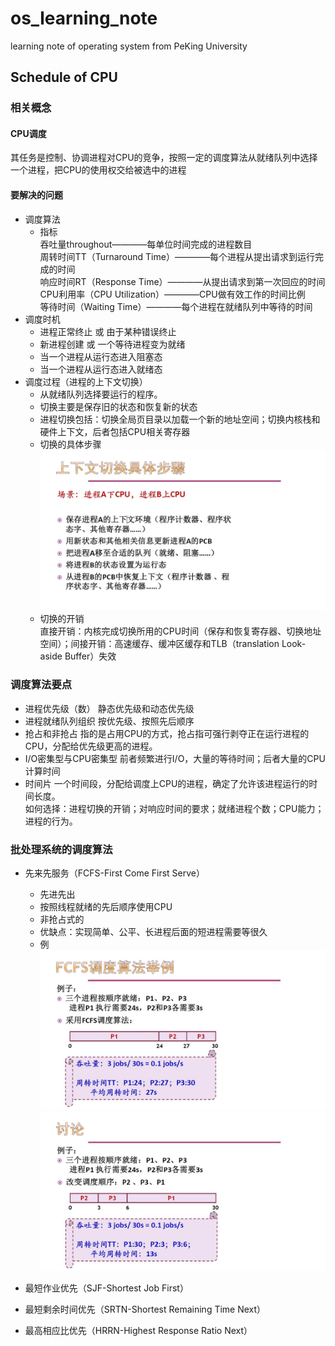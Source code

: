 # os_learning_note
learning note of operating system from PeKing University
## Schedule of CPU
### 相关概念
#### CPU调度
其任务是控制、协调进程对CPU的竞争，按照一定的调度算法从就绪队列中选择一个进程，把CPU的使用权交给被选中的进程
#### 要解决的问题
* 调度算法
    - 指标<br>
    吞吐量throughout————每单位时间完成的进程数目<br>
    周转时间TT（Turnaround Time）————每个进程从提出请求到运行完成的时间<br>
    响应时间RT（Response Time）————从提出请求到第一次回应的时间<br>
    CPU利用率（CPU Utilization）————CPU做有效工作的时间比例<br>
    等待时间（Waiting Time）————每个进程在就绪队列中等待的时间<br>
* 调度时机
    - 进程正常终止 或 由于某种错误终止
    - 新进程创建 或 一个等待进程变为就绪
    - 当一个进程从运行态进入阻塞态
    - 当一个进程从运行态进入就绪态
* 调度过程（进程的上下文切换）
    - 从就绪队列选择要运行的程序。
    - 切换主要是保存旧的状态和恢复新的状态
    - 进程切换包括：切换全局页目录以加载一个新的地址空间；切换内核栈和硬件上下文，后者包括CPU相关寄存器
    - 切换的具体步骤<br>
    ![process_of_switch](https://github.com/sjtujw/os_learning_note/raw/master/img/process_of_switch.jpg)
    - 切换的开销<br>
直接开销：内核完成切换所用的CPU时间（保存和恢复寄存器、切换地址空间）；间接开销：高速缓存、缓冲区缓存和TLB（translation Look-aside Buffer）失效
### 调度算法要点
* 进程优先级（数）
静态优先级和动态优先级
* 进程就绪队列组织
按优先级、按照先后顺序
* 抢占和非抢占
指的是占用CPU的方式，抢占指可强行剥夺正在运行进程的CPU，分配给优先级更高的进程。
* I/O密集型与CPU密集型
前者频繁进行I/O，大量的等待时间；后者大量的CPU计算时间
* 时间片
一个时间段，分配给调度上CPU的进程，确定了允许该进程运行的时间长度。<br>
如何选择：进程切换的开销；对响应时间的要求；就绪进程个数；CPU能力；进程的行为。<br>
### 批处理系统的调度算法
* 先来先服务（FCFS-First Come First Serve）
    - 先进先出
    - 按照线程就绪的先后顺序使用CPU
    - 非抢占式的
    - 优缺点：实现简单、公平、长进程后面的短进程需要等很久
    - 例
    ![fcfs1](https://github.com/sjtujw/os_learning_note/raw/master/img/fcfs1.jpg)
    ![fcfs2](https://github.com/sjtujw/os_learning_note/raw/master/img/fcfs2.jpg)
* 最短作业优先（SJF-Shortest Job First）

* 最短剩余时间优先（SRTN-Shortest Remaining Time Next）
* 最高相应比优先（HRRN-Highest Response Ratio Next）

